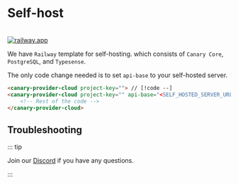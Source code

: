 # Self-host

<br/>

<a href="https://railway.app/template/UAbYX1?referralCode=IQ76H8" target="_blank">
<img src="https://railway.app/button.svg" alt="railway.app">
</a>

We have `Railway` template for self-hosting. which consists of `Canary Core`, `PostgreSQL`, and `Typesense`.


The only code change needed is to set `api-base` to your self-hosted server.

```html
<canary-provider-cloud project-key=""> // [!code --]
<canary-provider-cloud project-key="" api-base="<SELF_HOSTED_SERVER_URL>"> // [!code ++]
    <!-- Rest of the code -->
</canary-provider-cloud>
```

## Troubleshooting

::: tip

Join our [Discord](https://discord.gg/Y8bJkzuQZU) if you have any questions.

:::

